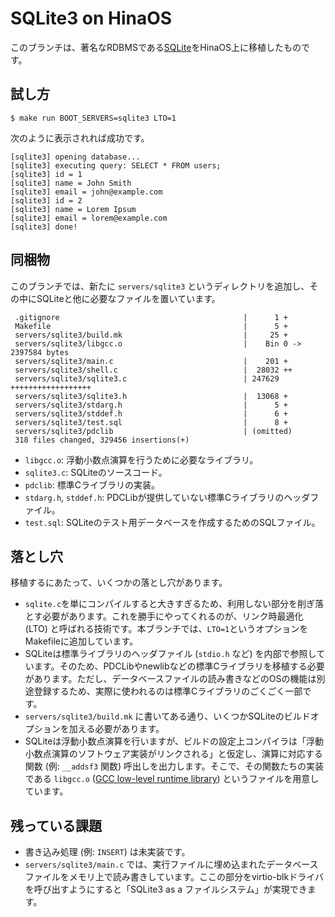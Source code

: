 # SQLite3 on HinaOS

このブランチは、著名なRDBMSである[SQLite](https://www.sqlite.org/index.html)をHinaOS上に移植したものです。

## 試し方

```
$ make run BOOT_SERVERS=sqlite3 LTO=1
```

次のように表示されれば成功です。

```
[sqlite3] opening database...
[sqlite3] executing query: SELECT * FROM users;
[sqlite3] id = 1
[sqlite3] name = John Smith
[sqlite3] email = john@example.com
[sqlite3] id = 2
[sqlite3] name = Lorem Ipsum
[sqlite3] email = lorem@example.com
[sqlite3] done!
```

## 同梱物

このブランチでは、新たに `servers/sqlite3` というディレクトリを追加し、その中にSQLiteと他に必要なファイルを置いています。

```
 .gitignore                                         |      1 +
 Makefile                                           |      5 +
 servers/sqlite3/build.mk                           |     25 +
 servers/sqlite3/libgcc.o                           |    Bin 0 -> 2397584 bytes
 servers/sqlite3/main.c                             |    201 +
 servers/sqlite3/shell.c                            |  28032 ++
 servers/sqlite3/sqlite3.c                          | 247629 ++++++++++++++++++
 servers/sqlite3/sqlite3.h                          |  13068 +
 servers/sqlite3/stdarg.h                           |      5 +
 servers/sqlite3/stddef.h                           |      6 +
 servers/sqlite3/test.sql                           |      8 +
 servers/sqlite3/pdclib                             | (omitted)
 318 files changed, 329456 insertions(+)
```

- `libgcc.o`: 浮動小数点演算を行うために必要なライブラリ。
- `sqlite3.c`: SQLiteのソースコード。
- `pdclib`: 標準Cライブラリの実装。
- `stdarg.h`, `stddef.h`: PDCLibが提供していない標準Cライブラリのヘッダファイル。
- `test.sql`: SQLiteのテスト用データベースを作成するためのSQLファイル。

## 落とし穴

移植するにあたって、いくつかの落とし穴があります。

- `sqlite.c`を単にコンパイルすると大きすぎるため、利用しない部分を削ぎ落とす必要があります。これを勝手にやってくれるのが、リンク時最適化 (LTO) と呼ばれる技術です。本ブランチでは、`LTO=1`というオプションをMakefileに追加しています。
- SQLiteは標準ライブラリのヘッダファイル (`stdio.h` など) を内部で参照しています。そのため、PDCLibやnewlibなどの標準Cライブラリを移植する必要があります。ただし、データベースファイルの読み書きなどのOSの機能は別途登録するため、実際に使われるのは標準Cライブラリのごくごく一部です。
- `servers/sqlite3/build.mk` に書いてある通り、いくつかSQLiteのビルドオプションを加える必要があります。
- SQLiteは浮動小数点演算を行いますが、ビルドの設定上コンパイラは「浮動小数点演算のソフトウェア実装がリンクされる」と仮定し、演算に対応する関数 (例: `__addsf3` 関数) 呼出しを出力します。そこで、その関数たちの実装である `libgcc.o` ([GCC low-level runtime library](https://gcc.gnu.org/onlinedocs/gccint/Libgcc.html)) というファイルを用意しています。

## 残っている課題

- 書き込み処理 (例: `INSERT`) は未実装です。
- `servers/sqlite3/main.c` では、実行ファイルに埋め込まれたデータベースファイルをメモリ上で読み書きしています。ここの部分をvirtio-blkドライバを呼び出すようにすると「SQLite3 as a ファイルシステム」が実現できます。
